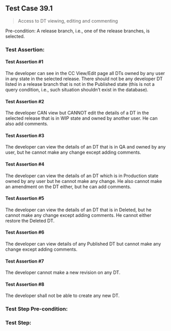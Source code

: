 ## Test Case 39.1

> Access to DT viewing, editing and commenting

Pre-condition: A release branch, i.e., one of the release branches, is selected.

### Test Assertion:

#### Test Assertion #1
The developer can see in the CC View/Edit page all DTs owned by any user in any state in the selected release. There should not be any developer DT listed in a release branch that is not in the Published state (this is not a query condition, i.e., such situation shouldn’t exist in the database).

#### Test Assertion #2
The developer CAN view but CANNOT edit the details of a DT in the selected release that is in WIP state and owned by another user. He can also add comments.

#### Test Assertion #3
The developer can view the details of an DT that is in QA and owned by any user, but he cannot make any change except adding comments.

#### Test Assertion #4
The developer can view the details of an DT which is in Production state owned by any user but he cannot make any change. He also cannot make an amendment on the DT either, but he can add comments.

#### Test Assertion #5
The developer can view the details of an DT that is in Deleted, but he cannot make any change except adding comments. He cannot either restore the Deleted DT.

#### Test Assertion #6
The developer can view details of any Published DT but cannot make any change except adding comments.

#### Test Assertion #7
The developer cannot make a new revision on any DT.

#### Test Assertion #8
The developer shall not be able to create any new DT.

### Test Step Pre-condition:



### Test Step: